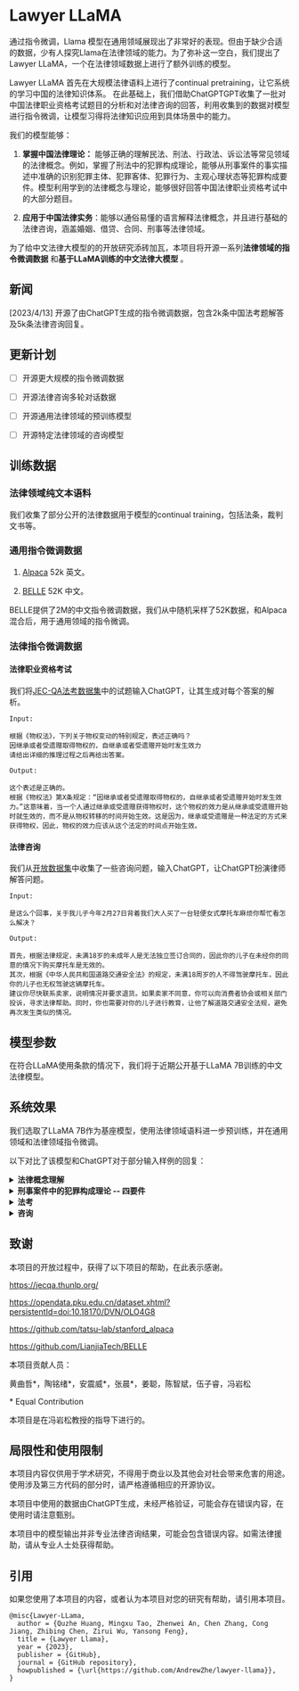 # Lawyer LLaMA

通过指令微调，Llama 模型在通用领域展现出了非常好的表现。但由于缺少合适的数据，少有人探究Llama在法律领域的能力。为了弥补这一空白，我们提出了Lawyer LLaMA，一个在法律领域数据上进行了额外训练的模型。

Lawyer LLaMA 首先在大规模法律语料上进行了continual pretraining，让它系统的学习中国的法律知识体系。
在此基础上，我们借助ChatGPTGPT收集了一批对中国法律职业资格考试题目的分析和对法律咨询的回答，利用收集到的数据对模型进行指令微调，让模型习得将法律知识应用到具体场景中的能力。

我们的模型能够：

1. **掌握中国法律理论：** 能够正确的理解民法、刑法、行政法、诉讼法等常见领域的法律概念。例如，掌握了刑法中的犯罪构成理论，能够从刑事案件的事实描述中准确的识别犯罪主体、犯罪客体、犯罪行为、主观心理状态等犯罪构成要件。模型利用学到的法律概念与理论，能够很好回答中国法律职业资格考试中的大部分题目。

2. **应用于中国法律实务**：能够以通俗易懂的语言解释法律概念，并且进行基础的法律咨询，涵盖婚姻、借贷、合同、刑事等法律领域。

为了给中文法律大模型的的开放研究添砖加瓦，本项目将开源一系列**法律领域的指令微调数据** 和**基于LLaMA训练的中文法律大模型** 。

## 新闻

[2023/4/13] 开源了由ChatGPT生成的指令微调数据，包含2k条中国法考题解答及5k条法律咨询回复。

## 更新计划

- [ ] 开源更大规模的指令微调数据

- [ ] 开源法律咨询多轮对话数据

- [ ] 开源通用法律领域的预训练模型

- [ ] 开源特定法律领域的咨询模型

## 训练数据

### 法律领域纯文本语料

我们收集了部分公开的法律数据用于模型的continual training，包括法条，裁判文书等。

### 通用指令微调数据

1. [Alpaca](https://github.com/tatsu-lab/stanford_alpaca) 52k 英文。

2. [BELLE](https://github.com/LianjiaTech/BELLE) 52K 中文。

BELLE提供了2M的中文指令微调数据，我们从中随机采样了52K数据，和Alpaca混合后，用于通用领域的指令微调。

### 法律指令微调数据

#### 法律职业资格考试
我们将[JEC-QA法考数据集](https://jecqa.thunlp.org/)中的试题输入ChatGPT，让其生成对每个答案的解析。

    Input:

    根据《物权法》，下列关于物权变动的特别规定，表述正确吗？
    因继承或者受遗赠取得物权的，自继承或者受遗赠开始时发生效力
    请给出详细的推理过程之后再给出答案。

    Output:

    这个表述是正确的。
    根据《物权法》第X条规定：“因继承或者受遗赠取得物权的，自继承或者受遗赠开始时发生效力。”这意味着，当一个人通过继承或受遗赠获得物权时，这个物权的效力是从继承或受遗赠开始时就生效的，而不是从物权转移的时间开始生效。这是因为，继承或受遗赠是一种法定的方式来获得物权，因此，物权的效力应该从这个法定的时间点开始生效。

#### 法律咨询
我们从[开放数据集](https://opendata.pku.edu.cn/dataset.xhtml?persistentId=doi:10.18170/DVN/OLO4G8)中收集了一些咨询问题，输入ChatGPT，让ChatGPT扮演律师解答问题。

    Input:

    是这么个回事，关于我儿子今年2月27日背着我们大人买了一台轻便女式摩托车麻烦你帮忙看怎么解决？

    Output:

    首先，根据法律规定，未满18岁的未成年人是无法独立签订合同的，因此你的儿子在未经你的同意的情况下购买摩托车是无效的。
    其次，根据《中华人民共和国道路交通安全法》的规定，未满18周岁的人不得驾驶摩托车，因此你的儿子也无权驾驶这辆摩托车。
    建议你尽快联系卖家，说明情况并要求退货。如果卖家不同意，你可以向消费者协会或相关部门投诉，寻求法律帮助。同时，你也需要对你的儿子进行教育，让他了解道路交通安全法规，避免再次发生类似的情况。

## 模型参数

在符合LLaMA使用条款的情况下，我们将于近期公开基于LLaMA 7B训练的中文法律模型。

## **系统效果**

我们选取了LLaMA 7B作为基座模型，使用法律领域语料进一步预训练，并在通用领域和法律领域指令微调。

以下对比了该模型和ChatGPT对于部分输入样例的回复：

<details>
<summary><b>法律概念理解</b></summary>

**Input:** 什么是委托代理？

| **Lawyer LLaMA (7B)**                                                                                                           | **ChatGPT (175B)**                                                                                                                                                                                                                                                                                                                 |
| ------------------------------------------------------------------------------------------------------------------------------- | ---------------------------------------------------------------------------------------------------------------------------------------------------------------------------------------------------------------------------------------------------------------------------------------------------------------------------------- |
| 委托代理是指委托人将自己的权利和义务委托给代理人，代理人代表委托人进行某项法律行为。委托代理是一种法律关系，代理人必须按照委托人的要求行事，并向委托人报告进展情况。委托代理的法律效力与委托人的权利和义务相同，代理人必须遵守法律法规，保护委托人的合法权益。 | 委托代理是指一方（即委托人）授权另一方（即代理人）代表其执行特定的法律行为或采取特定的法律行动。委托代理通常涉及商业或法律事务，例如买卖房屋或签订合同等。在这种情况下，委托人必须给代理人明确的授权，以便代理人能够代表委托人采取行动。<br/>委托代理可以是口头协议或书面协议，具体取决于委托人和代理人之间的协议。委托代理需要遵守一定的法律规定，例如代理人必须履行忠实、诚信的义务，不能利用委托代理行为牟取不当利益或泄露委托人的保密信息等。<br/>委托代理在商业和法律事务中很常见，因为它可以让委托人将特定的任务交给代理人去完成，从而减轻自己的负担和节约时间和资源。同时，它也可以为代理人提供商业机会，例如代表多个客户进行买卖房屋或签订合同等。 |

---

**Input:** 什么是夫妻共同财产？

| **Lawyer LLaMA (7B)**                                                                                                           | **ChatGPT (175B)**                                                                                                                                                                                                                                                                                                                 |
| ------------------------------------------------------------------------------------------------------------------------------- | ---------------------------------------------------------------------------------------------------------------------------------------------------------------------------------------------------------------------------------------------------------------------------------------------------------------------------------- |
| 夫妻共同财产是指夫妻在婚姻关系存续期间所得的财产，包括工资、奖金、房产、存款、股票等。这些财产是夫妻共同所有的，无论是谁来得的，都应该被视为夫妻共同财产。在离婚时，夫妻应该协商如何分配这些财产，如果无法协商，法院将会根据具体情况进行裁决。 | 夫妻共同财产是指夫妻在婚姻关系中共同拥有的财产，包括在婚姻关系存续期间所获得的财产和财产所产生的收益，以及婚姻关系存续期间夫妻个人所持有的财产中的共同财产份额。夫妻共同财产制度是指在婚姻关系中，夫妻共同财产的所有权属于夫妻双方，且需要夫妻双方共同管理、共同支配和共同分割的制度。在夫妻离婚、丧失中国国籍等情况下，夫妻共同财产应当依法进行分割。在中国，夫妻共同财产制度适用于所有婚姻关系存续期间所取得的财产，除非夫妻双方事先约定适用其他财产制度。|

---

**Input:** 什么是抵押？

| **Lawyer LLaMA (7B)**                                                                                                           | **ChatGPT (175B)**                                                                                                                                                                                                                                                                                                                 |
| ------------------------------------------------------------------------------------------------------------------------------- | ---------------------------------------------------------------------------------------------------------------------------------------------------------------------------------------------------------------------------------------------------------------------------------------------------------------------------------- |
| 抵押是指将某种财产作为担保，以保证借款人在约定的时间内履行还款义务。抵押的财产可以是房产、车辆、股票、债券等。当借款人未能按时还款时，抵押人可以通过法律程序依法行使抵押权，即通过法院的强制执行程序，将抵押的财产变卖，以偿还借款人的债务。 | 抵押是指把财产或财产权利作为担保物，用于向银行或其他借款人借款的行为。抵押通常用于获得较大额度的贷款，例如购买房屋或商业物业的贷款。在抵押贷款中，房屋或其他资产通常被抵押，这意味着如果贷款未能按时还清，银行或借款人可以通过法律程序将抵押物出售以清偿债务。在一些国家，抵押可能需要登记或公证，以确保抵押权的优先性和合法性。抵押权是借款人对抵押财产的权利，而抵押物则是被抵押的财产或财产权利。|

---

**Input:** 什么是正当防卫？

| **Lawyer LLaMA (7B)**                                                                                                           | **ChatGPT (175B)**                                                                                                                                                                                                                                                                                                                 |
| ------------------------------------------------------------------------------------------------------------------------------- | ---------------------------------------------------------------------------------------------------------------------------------------------------------------------------------------------------------------------------------------------------------------------------------------------------------------------------------- |
| 正当防卫是指在遭受非法侵害或者遭受即将发生非法侵害的情况下，为了保护自己或他人的人身、财产安全，采取必要的防卫行为，造成非法侵害人的行为受到制止或者阻止的情况。正当防卫是一种合法的防卫行为，但是在采取必要的防卫行为时，必须遵守必要性原则，即防卫行为必须是必要的、适当的、合理的、合法的。如果防卫行为超出了必要性原则，就可能构成过度防卫，属于违法行为。 | 正当防卫是指在保护自己、他人或者国家、集体的合法权益时，对正在非法侵犯自己等权益的侵害者采取必要的防卫行为的行为，具有法律上的正当性和合法性。<br/>正当防卫是许多国家刑法中都规定的一种法律制度，允许人们在一定的情况下采取必要的防卫行为，以保护自己、他人或者国家、集体的合法权益。在正当防卫的情况下，防卫人不承担任何刑事责任。<br/>正当防卫的条件包括：必要性、即时性和合理性。必要性指的是防卫行为必须是为了防止或制止正在进行的非法侵犯行为，且必须采取适当的方式和手段。即时性指的是防卫行为必须是在非法侵犯行为正在进行或即将发生时立即采取的。合理性指的是防卫行为必须是在保护自己、他人或者国家、集体的合法权益的情况下进行的，不得超过必要的限度。<br/>需要注意的是，正当防卫不是自由行为的理由，而是在必要的情况下为了保护合法权益采取的一种必要行为，因此必须符合法律规定的条件才能被认定为正当防卫。如果防卫行为不符合法律规定，可能会被认定为过当防卫，需要承担相应的法律责任。|

</details>

<details>
<summary><b>刑事案件中的犯罪构成理论 -- 四要件</b></summary>

**Input:** 请抽取以下案例中的犯罪构成要件 ‘绩溪县人民检察院起诉书指控：2013年11月1日8时40分许，被告人曹某某驾驶皖P54611自卸货车行至家朋乡汪店村阳戈溪村河边装石块，被告人曹某某将货车停放于一斜坡处，拉上手刹下即下车去驾驶铲车往货车内装石块，约二十分钟后货车溜车下滑，滑行中撞上在坡底河边洗衣服的洪某某，当日下午，洪某某经抢救无效死亡。经鉴定，洪某某系因事故致创伤性失血性休克死亡。’

| **Lawyer LLaMA (7B)**                                                                                                                                                                                                                     | **ChatGPT (175B)**                                                                                                                                                                                      |
| ----------------------------------------------------------------------------------------------------------------------------------------------------------------------------------------------------------------------------------------- | ------------------------------------------------------------------------------------------------------------------------------------------------------------------------------------------------------- |
| 犯罪构成要件：<br/>1. 犯罪主体：被告人曹某某。<br/>2. 犯罪行为：驾驶货车在卸货行驶过程中，将货车停放于一斜坡处，拉上手刹下即下车去驾驶铲车往货车内装石块，约二十分钟后货车溜车下滑，滑行中撞上在坡底河边洗衣服的洪某某，当日下午，洪某某经抢救无效死亡。<br/>3. 结果：洪某某死亡。<br/>4. 主观方面：被告人曹某某的行为是有意识的，即他知道自己的行为存在危险，但仍然故意滑行，撞上了洪某某。<br/>综上所述，被告人曹某某的行为构成过失杀人罪。 | 这是一起交通肇事案件，犯罪构成要件包括：<br/>肇事：被告人曹某某驾驶自卸货车行至家朋乡汪店村阳戈溪村河边装石块，将货车停放于一斜坡处，拉上手刹下即下车去驾驶铲车往货车内装石块，货车因此失去控制溜车下滑，最终撞上在坡底河边洗衣服的洪某某。<br/>重大事故：该起交通事故导致洪某某死亡，经鉴定，洪某某系因事故致创伤性失血性休克死亡。<br/>因此，被告人曹某某构成交通肇事罪，属于过失致人死亡罪。 |

---


**Input:** 请抽取以下案例中的犯罪构成要件 '公诉机关指控，被告人林某与其妻子曾某因琐事发生口角，并商量到京山县民政局婚姻登记处办理离婚手续。2014年11月3日11时许，被告人林某与其妻子曾某到京山县民政局婚姻登记处（位于京山县新市镇绿林路）办理离婚手续时，双方发生争吵。被告人林某将曾某叫到婚姻登记处旁边的工商银行后院商谈，商谈中又动起手来，曾某用手抓伤被告人林某面部，被告人林某将曾某按在地上，拿出事先携带的匕首将曾某面部、颈部等划伤4处。经鉴定，被害人曾某的损伤程度已构成轻伤一级。'

| **Lawyer LLaMA (7B)**                                                                                                                                                                                                                     | **ChatGPT (175B)**                                                                                                                                                                                      |
| ----------------------------------------------------------------------------------------------------------------------------------------------------------------------------------------------------------------------------------------- | ------------------------------------------------------------------------------------------------------------------------------------------------------------------------------------------------------- |
| 根据以上案例中的犯罪构成要件，可以得出以下推理过程：<br/>1. 公诉机关指控：案件已经被公诉机关提起公诉。<br/>2. 犯罪主体：被告人林某和其妻子曾某。<br/>3. 犯罪行为：被告人林某在与其妻子曾某商谈时，将曾某叫到婚姻登记处旁边的工商银行后院商谈，商谈中又动起手来，曾某用手抓伤被告人林某面部，被告人林某将曾某按在地上，拿出事先携带的匕首将曾某面部、颈部等划伤4处。<br/>4. 犯罪构成要件：被告人林某的行为已经构成了故意伤害罪。<br/>具体来说，被告人林某的行为涉嫌故意伤害罪的构成要件包括：主观方面的故意和客观方面的行为。<br/>首先，被告人林某的主观方面的故意是指他明知自己的行为会对他人造成伤害，但仍然故意实施的行为。在本案中，被告人林某明知自己的行为会对他人造成伤害，因为他在商谈时动起手来，并使用匕首将曾某面部、颈部等划伤4处。<br/>其次，被告人林某的客观方面的行为是指他的行为已经达到了故意伤害的客观要件。在本案中，被告人林某的行为已经达到了故意伤害的客观要件，因为他的行为是有预谋的，他明知自己的行为会对他人造成伤害，但仍然实施了这些行为。<br/>因此，根据以上推理过程，可以得出结论：被告人林某的行为已经构成了故意伤害罪。 | 犯罪构成要件包括：<br/>1. 故意伤害罪：被告人林某使用匕首对妻子曾某进行攻击，导致曾某面部、颈部等部位受伤，已构成轻伤一级，符合故意伤害罪的构成要件。<br/>2. 暴力妨害家庭罪：被告人林某在与妻子商谈离婚事宜时，发生争吵并将妻子带到婚姻登记处旁边商谈，期间动起手来，并使用匕首进行攻击，已构成暴力妨害家庭罪的构成要件。 |

---

**Input:** 请抽取以下案例中的犯罪构成要件  '三门峡市湖滨区人民检察院指控：2015年10月11日20时43分左右，被告人荆某驾驶豫P×××××号重型自卸货车，沿三门峡市209国道东半幅自南向北行驶至209国道与五原路交叉口北50米处，碰撞沿209国道东半幅自北向南步行的被害人姚某，致姚某当场死亡。事故发生后，荆某驾车逃逸。经三门峡市公安交警支队事故处理大队认定，荆某负事故全部责任。公诉机关认为，被告人荆某的行为已构成××罪，请依法判处。'

| **Lawyer LLaMA (7B)**                                                                                                                                                                                                                     | **ChatGPT (175B)**                                                                                                                                                                                      |
| ----------------------------------------------------------------------------------------------------------------------------------------------------------------------------------------------------------------------------------------- | ------------------------------------------------------------------------------------------------------------------------------------------------------------------------------------------------------- |
| 犯罪构成要件：<br/>1. 行为主体：被告人荆某<br/>2. 客体：交通肇事罪<br/>3. 客体构成要件：荆某驾驶豫P×××××号重型自卸货车，沿三门峡市209国道东半幅自南向北行驶至209国道与五原路交叉口北50米处，碰撞沿209国道东半幅自北向南步行的被害人姚某，致姚某当场死亡。<br/>4. 主观方面的犯罪意图：荆某在行驶过程中没有采取必要的措施避免事故发生，也没有及时停车并报警，反而逃逸。<br/><br/>综上所述，被告人荆某的行为已构成交通肇事罪。 | 案例中的犯罪构成要件如下：<br/>1. 时间地点：2015年10月11日20时43分左右，在三门峡市209国道与五原路交叉口北50米处发生。<br/>2. 车辆和行人：被告人荆某驾驶豫P×××××号重型自卸货车，沿209国道行驶，撞上沿209国道东半幅自北向南行走的被害人姚某。<br/>3. 后果：被害人姚某当场死亡。<br/>4. 逃逸：案发后，被告人荆某驾车逃逸。<br/>5. 责任：经三门峡市公安交警支队事故处理大队认定，荆某负事故全部责任。<br/>基于以上事实，可以初步认定被告人荆某的行为构成“交通肇事罪”或“交通肇事致死罪”。 |

---

**Input:** 请抽取以下案例中的犯罪构成要件 '三亚市城郊人民检察院指控，2013年7月25日1时许，被告人李某驾驶摩托车搭载罗某沿河东路逆向行驶，罗某见被害人林某持一挎包乘坐电动车沿正常方向行驶便提议实施抢夺，被告人李某减速等待被害人林某乘坐的电动车超过其二人驾驶的摩托车后便调转车头靠近被害人林某，二车行驶至河东路规划局路口处时，罗某伸手将被害人林某的挎包抢走，得手后二人驾车迅速逃往三亚大桥方向，被抢的挎包内有人民币现金400元以及三星手机一部（经鉴定，价值人民币2819元）。破案后，被抢夺的财物未能追回。'

| **Lawyer LLaMA (7B)**                                                                                                                                                                                                                     | **ChatGPT (175B)**                                                                                                                                                                                      |
| ----------------------------------------------------------------------------------------------------------------------------------------------------------------------------------------------------------------------------------------- | ------------------------------------------------------------------------------------------------------------------------------------------------------------------------------------------------------- |
| 根据以上案例，可以得出以下犯罪构成要件：<br/>1. 罪名：抢夺罪<br/>2. 主体犯罪：被告人李某和罗某<br/>3. 客体犯罪：抢夺行为<br/>4. 主观方面犯罪：罪主体有意实施抢夺行为，但是未能完成抢夺行为<br/>5. 客观方面犯罪：抢夺行为是在被害人林某的财物领域内实施的，且抢夺行为是在被害人林某的财物领域内完成的<br/>6. 犯罪结果：被告人李某和罗某抢夺了被害人林某的挎包内有人民币现金400元以及三星手机一部（经鉴定，价值人民币2819元）<br/>综上所述，被告人李某和罗某构成抢夺罪。 | 根据案例，可以提取以下犯罪构成要件：<br/>1. 抢劫罪构成要件：<br/>被告人李某、罗某明知林某持有财物，即电动车和挎包，伺机实施抢夺。在被害人林某乘坐电动车行驶时，被告人李某驾驶摩托车追逐并靠近电动车。当电动车行驶到规划局路口时，罗某伸手将林某的挎包抢走，并迅速逃离现场。被抢夺的财物包括现金和手机，价值一定数额，构成抢劫罪的犯罪构成要件。<br/>1. 交通肇事罪构成要件：<br/>被告人李某驾驶摩托车搭载罗某逆向行驶，违反了道路交通安全法规，构成交通肇事罪的犯罪构成要件。|

</details>


<details>
<summary><b>法考</b></summary>

**Input:** 假设甲国为《保护文学艺术作品伯尔尼公约》的成员国，乙国为非成员国。依该公约的规定，下列作品可以享有国民待遇?

A. 甲国公民在甲国和乙国同时出版的文学作品

B. 乙国公民首先在甲国出版的文学作品

C. 在甲国有住所的乙国公民的文学作品

D. 乙国公民在乙国发表的文学作品

**Gold Answer:** A B C



| **Lawyer LLaMA (7B)**                                                                                                                                                                                                                                     | **ChatGPT (175B)**                                                                                                                                                                                        |
| --------------------------------------------------------------------------------------------------------------------------------------------------------------------------------------------------------------------------------------------------------- | --------------------------------------------------------------------------------------------------------------------------------------------------------------------------------------------------------- |
| A: 根据《保护文学艺术作品伯尔尼公约》的规定，成员国应该给予其他成员国的公民和非成员国的公民在成员国境内创作的文学艺术作品国民待遇。也就是说，如果一个人在甲国创作了一部文学作品，那么他在乙国出版该作品也应该享有甲国的版权保护。<br/>但是，如果该作品的作者是乙国的公民，那么他不属于甲国的版权保护范围。因此，如果甲国的公民在甲国和乙国同时出版了文学作品，那么该作品只能享有甲国的版权保护，而不能享有乙国的版权保护。<br/>因此，答案是：甲国公民在甲国和乙国同时出版的文学作品可以享有甲国的国民待遇。 | A: 根据《保护文学艺术作品伯尔尼公约》的规定，成员国应该对其他成员国的公民在该公约规定保护范围内的作品享有国民待遇。但对于非成员国的作品，不一定能享有国民待遇。<br/>根据题目的描述，甲国是《保护文学艺术作品伯尔尼公约》的成员国，而乙国是非成员国。因此，甲国公民在甲国和乙国同时出版的文学作品应该能够在甲国享有国民待遇，但在乙国不一定能够享有国民待遇。<br/>总之，该选项的判断是“部分正确，部分错误” |
| B: 根据《保护文学艺术作品伯尔尼公约》的规定，成员国应该给予其他成员国的公民和非成员国的公民在成员国境内创作的文学艺术作品国民待遇。这意味着，如果乙国公民在甲国创作了一部文学作品，那么该作品应该受到甲国的保护，并且甲国应该给予该作品国民待遇，即与甲国公民的作品享有同等的保护。<br/>因此，如果乙国公民在甲国出版了一部文学作品，那么该作品可以享有国民待遇。 | B: 根据《保护文学艺术作品伯尔尼公约》的规定，成员国应该给予其他成员国的作者和作品同等的保护待遇，即国民待遇原则。这意味着，如果一个国家的作品在另一个国家出版或发行，它应该得到与后者本国作品相同的保护待遇。<br/>然而，该公约并未规定非成员国的作品可以享有国民待遇。因此，根据伯尔尼公约的规定，乙国公民首先在甲国出版的文学作品不能享有国民待遇。<br/>因此，选项是错误的。 |
| C: 根据《保护文学艺术作品伯尔尼公约》的规定，成员国应该给予其他成员国的公民和非成员国的公民在成员国境内创作的文学艺术作品国民待遇。这意味着，如果乙国公民在甲国创作了一部文学作品，那么该作品应该受到甲国的保护，并享有与甲国公民的作品相同的待遇。<br/>因此，如果乙国公民在甲国有住所，那么他的在甲国创作的文学作品可以享有国民待遇。这是因为，乙国公民在甲国有住所，就像甲国公民在乙国有住所一样，他应该享有与甲国公民相同的权利和待遇。<br/>因此，答案是：乙国公民在甲国创作的文学作品可以享有国民待遇。 | C: 根据《保护文学艺术作品伯尔尼公约》的规定，其成员国应当向其他缔约国公民的作品，给予与本国公民作品同等的国民待遇。因此，在甲国中，如果有乙国公民居住并创作了文学作品，那么该作品应该可以享有甲国的国民待遇，即与甲国公民创作的作品受到相同的保护。<br/>然而，乙国并非该公约的成员国，因此乙国公民在自己的国家创作的作品可能无法得到与甲国公民作品相同的保护。此外，甲国可能还有其他国内法规定，限制外国公民的著作权保护范围，需要具体情况具体分析。<br/>因此，对于该选项的判断为：可能正确，但需要具体情况具体分析 |
| D: 根据《保护文学艺术作品伯尔尼公约》的规定，成员国应该给予其他成员国的公民和非成员国的公民在成员国境内发表的文学艺术作品国民待遇。这意味着，如果乙国公民在乙国发表了文学作品，那么该作品可以享有与乙国公民的作品相同的保护，包括获得版权和受到财产权利的保护。<br/>而对于乙国公民在乙国发表的文学作品，则不具备国民待遇，因为乙国不是《保护文学艺术作品伯尔尼公约》的成员国。但是，如果乙国公民在乙国发表的文学作品在乙国被认定为优先申请，那么该作品可以在乙国获得版权和财产权利保护。<br/>因此，答案是：乙国公民在乙国发表的文学作品不可以享有国民待遇，但如果该作品在乙国被认定为优先申请，那么可以在乙国获得版权和财产权利保护。 | D: 根据《保护文学艺术作品伯尔尼公约》的规定，成员国应当给予其他成员国的著作权人及其作品同自己国民的待遇。因此，甲国应该给予乙国公民在甲国发表的文学作品同自己国民的待遇。但是，乙国公民在乙国发表的文学作品是否能够享有国民待遇，则取决于乙国是否加入了该公约。<br/>因为题目中指出乙国为非成员国，因此该国的公民在该公约下并没有享有国民待遇的权利。所以，选项错误。 |

</details>


<details>
<summary><b>咨询</b></summary>

**Input:** 男婚内出轨，怎样告女方？？？？？？？

| **Lawyer LLaMA (7B)**                                                                                                                                                                                                                                                                                                   | **ChatGPT (175B)**                                                                                                                                                                                                                                                                                                                                                                                         |
| ----------------------------------------------------------------------------------------------------------------------------------------------------------------------------------------------------------------------------------------------------------------------------------------------------------------------- | ---------------------------------------------------------------------------------------------------------------------------------------------------------------------------------------------------------------------------------------------------------------------------------------------------------------------------------------------------------------------------------------------------------- |
| 如果男方在婚姻关系中出轨，女方可以通过以下方式来表达自己的不满和愤怒：<br/>1. 与男方沟通：女方可以与男方沟通，表达自己的不满和愤怒，并要求男方停止出轨行为。<br/>2. 寻求婚姻咨询：女方可以寻求专业的婚姻咨询师或心理医生的帮助，以了解如何处理自己的情绪和如何保护自己的权益。<br/>3. 寻求法律援助：女方可以寻求法律援助，了解自己的权利和法律程序，以便采取适当的行动来保护自己的权益。<br/>4. 提起离婚：如果男方的出轨行为已经严重影响了婚姻关系，女方可以考虑提起离婚。在离婚过程中，女方可以要求分割财产和抚养子女的权利。<br/>无论采取哪种行动，女方都应该保持冷静和理智，以便更好地保护自己的权益。 | 作为律师，我必须提醒您，婚内出轨是一项敏感的问题，需要认真考虑和权衡。如果您想要采取法律行动，以下是一些可能有用的信息：<br/>1. 确定出轨是否构成违法行为：在某些国家或地区，婚内出轨可能被视为违法行为，可能构成通奸罪或与婚姻法相关的罪行。您应该检查您所在地区的相关法律，以确定出轨是否构成违法行为。<br/>2. 收集证据：如果出轨构成违法行为，您需要收集证据来支持您的指控。这可能包括获取出轨方的通讯记录、照片、视频等物证，或者聘请私人侦探来获取证据。<br/>3. 寻求法律援助：如果您打算采取法律行动，最好咨询一位有经验的律师。律师可以帮助您理解相关的法律，并提供建议和帮助。<br/>请注意，采取法律行动可能会对您的家庭关系产生负面影响。在采取任何行动之前，请考虑一下这是否值得。您可能需要与配偶进行对话，并尝试解决问题，或者寻求婚姻咨询等其他形式的帮助来修复您的婚姻关系。 |

---

**Input:** 分居两年有两个孩子，大女儿10岁，儿子五岁，男方总对我用家庭暴力，导致我想离婚法院会怎么判？

| **Lawyer LLaMA (7B)**                                                                                                                                                                                                                                                                                                   | **ChatGPT (175B)**                                                                                                                                                                                                                                                                                                                                                                                         |
| ----------------------------------------------------------------------------------------------------------------------------------------------------------------------------------------------------------------------------------------------------------------------------------------------------------------------- | ---------------------------------------------------------------------------------------------------------------------------------------------------------------------------------------------------------------------------------------------------------------------------------------------------------------------------------------------------------------------------------------------------------- |
| 根据中国的婚姻法，如果你可以证明你的丈夫对你实施了家庭暴力，法院可能会判决你获得离婚。在这种情况下，法院可能会考虑以下因素：<br/>1. 是否存在家庭暴力行为：如果你能够证明你的丈夫对你实施了家庭暴力行为，法院可能会认定这一点。<br/>2. 是否存在婚姻破裂：如果你能够证明你和你的丈夫之间的婚姻已经破裂，法院可能会认定这一点。<br/>3. 是否存在孩子的利益：如果你能够证明你的孩子受到了伤害，法院可能会认为这一点。<br/>4. 是否存在其他证据：如果你能够证明其他证据表明你的丈夫对你实施了家庭暴力行为，法院可能会认定这一点。<br/>因此，如果你能够证明你的丈夫对你实施了家庭暴力行为，法院可能会判决你获得离婚。但是，具体的判决结果还需要根据你的案件具体情况来决定。 | 首先，家庭暴力是不合法的行为，法院通常会采取严厉的措施来保护受害者。在你的情况下，离婚可能是合理的选择，但最终的判断取决于许多因素，如你是否有足够的证据证明你的配偶对你施暴，以及你的孩子是否会受到伤害。<br/>在考虑离婚的情况下，法院通常会优先考虑孩子的福利。法院可能会下令给你拥有孩子的抚养权，而你的配偶可能需要支付子女抚养费和配偶赡养费。同时，如果有家庭暴力的证据，法院可能会下令保护令，禁止你的配偶接近你和你的孩子，以确保你和你的孩子的安全。<br/>总之，如果你有家庭暴力的证据并且孩子的福利得到了保障，离婚是可能的，并且法院可能会支持你的要求。如果你需要更多的帮助和建议，我建议你寻求当地的法律援助组织或律师的帮助。 |

---

**Input:** 饮酒驾驶私家小车，和三个朋友出去玩，过弯道的时候撞到路边的树，车子翻到路沟请问司机要负什么责任？

| **Lawyer LLaMA (7B)**                                                                                                                                                                                                                                                                                                   | **ChatGPT (175B)**                                                                                                                                                                                                                                                                                                                                                                                         |
| ----------------------------------------------------------------------------------------------------------------------------------------------------------------------------------------------------------------------------------------------------------------------------------------------------------------------- | ---------------------------------------------------------------------------------------------------------------------------------------------------------------------------------------------------------------------------------------------------------------------------------------------------------------------------------------------------------------------------------------------------------- |
| 作为司机，您需要承担一定的责任。根据《中华人民共和国道路交通安全法》的规定，饮酒驾驶是违法行为，应当承担相应的法律责任。如果您的小车撞到了路边的树，导致车子翻到路沟，您需要承担以下责任：<br/>1. 违反交通规则的责任：根据《中华人民共和国道路交通安全法》的规定，饮酒驾驶是违法行为，应当承担相应的法律责任。<br/>2. 车辆损失的责任：如果您的小车在翻到路沟后摔掉或者撞到了其他车辆，您需要承担相应的车辆损失责任。<br/>3. 人身伤害的责任：如果您的行为导致他人受到人身伤害，您需要承担相应的人身伤害责任。<br/>因此，作为司机，您需要认真对待交通安全，遵守交通规则，避免饮酒驾驶等违法行为，保护自己和他人的安全。 | 根据您提供的情况描述，司机可能面临以下法律责任：<br/>1. 刑事责任：如果司机在事故发生时饮酒超过了法定限制，他可能会被控以醉酒驾车罪，这是一项刑事犯罪行为，可能会被判处罚款、监禁或者吊销驾照等刑罚。<br/>2. 民事责任：司机在事故中造成的人身损害或财产损失，可能需要承担民事责任，包括支付医疗费用、赔偿损失等。如果司机没有购买车辆保险，他可能需要承担更多的赔偿责任。<br/>3. 行政责任：根据交通管理法规，驾驶员在饮酒驾车的情况下违反了交通安全规定，可能会被处以行政处罚，例如罚款、吊销驾照、暂扣车辆等。<br/>综上所述，饮酒驾车是一项严重的违法行为，不仅会危及自身安全，还可能对他人造成伤害和损失。如果您或者您的朋友在饮酒后驾车造成事故，应该及时联系当地的律师或法律援助机构，以获得更多的帮助和支持。 |

---

**Input:** 十多个陌生人，深夜砸烂住宅门，撞入并打人，行为人应受到何种处罚，受伤害人如何维护自己的权益

| **Lawyer LLaMA (7B)**                                                                                                                                                                                                                                                                                                   | **ChatGPT (175B)**                                                                                                                                                                                                                                                                                                                                                                                         |
| ----------------------------------------------------------------------------------------------------------------------------------------------------------------------------------------------------------------------------------------------------------------------------------------------------------------------- | ---------------------------------------------------------------------------------------------------------------------------------------------------------------------------------------------------------------------------------------------------------------------------------------------------------------------------------------------------------------------------------------------------------- |
| 行为人应该受到刑事处罚和民事赔偿责任。具体的处罚应该根据行为人的具体情况而定，可能包括拘留、罚款、有期徒刑等。同时，行为人还应该承担民事赔偿责任，赔偿受伤害人的医疗费、误工费、精神损失费等相关损失。<br/>受伤害人可以通过以下方式维护自己的权益：<br/>1.报警：受伤害人应该立即报警，向警方提供相关证据，如现场照片、医疗记录等，以便警方进行调查和处理。<br/>2.寻求医疗救治：受伤害人应该及时寻求医疗救治，确保自己的伤势得到妥善治疗。<br/>3.保留证据：受伤害人应该保留现场照片、医疗记录、警方调查报告等相关证据，以便在需要时提供给律师或法院。<br/>4.寻求法律援助：受伤害人可以寻求律师的帮助，了解自己的权益和维权途径。<br/>5.提起民事诉讼：如果行为人拒绝承担民事赔偿责任，受伤害人可以通过民事诉讼的方式维护自己的权益，要求行为人赔偿医疗费、误工费、精神损失费等相关损失。 |这种行为属于非法侵入和暴力行为，违反了法律和社会道德规范。如果这种行为被证实是有预谋的，可能还涉及到犯罪的成分，应该被追究刑事责任。<br/>具体的处罚取决于不同国家或地区的法律体系和司法程序，但通常情况下，这种行为可能会被视为恶性侵入或暴力犯罪，可能会受到拘留、罚款、监禁或者其他刑事处罚。<br/>对于受害人，他们可以采取以下措施来维护自己的权益：<br/>1.立即报警：受害人可以向当地警方报案，说明情况并提供必要的证据，让警方进行调查和追踪行为人。<br/>2.寻求法律援助：如果受害人的人身安全受到威胁或者财产受到损失，他们可以寻求律师的帮助，提起民事诉讼或者申请保护令等法律手段，维护自己的权益。<br/>3.收集证据：受害人可以收集证据，包括现场照片、视频、医院诊断证明等，以证明自己的受害情况和行为人的违法行为，为维护自己的权益提供有力的证据支持。<br/>总之，任何人都应该遵守法律和社会道德规范，不得侵犯他人的人身安全和财产权益。如果发生此类情况，受害人应立即报警并寻求法律援助，以维护自己的权益。 |

</details>

## 致谢

本项目的开放过程中，获得了以下项目的帮助，在此表示感谢。

https://jecqa.thunlp.org/

https://opendata.pku.edu.cn/dataset.xhtml?persistentId=doi:10.18170/DVN/OLO4G8

https://github.com/tatsu-lab/stanford_alpaca

https://github.com/LianjiaTech/BELLE



本项目贡献人员：

黄曲哲*，陶铭绪*，安震威*，张晨*，姜聪，陈智斌，伍子睿，冯岩松

\* Equal Contribution

本项目是在冯岩松教授的指导下进行的。

## **局限性和使用限制**

本项目内容仅供用于学术研究，不得用于商业以及其他会对社会带来危害的用途。使用涉及第三方代码的部分时，请严格遵循相应的开源协议。

本项目中使用的数据由ChatGPT生成，未经严格验证，可能会存在错误内容，在使用时请注意甄别。

本项目中的模型输出并非专业法律咨询结果，可能会包含错误内容。如需法律援助，请从专业人士处获得帮助。

## 引用

如果您使用了本项目的内容，或者认为本项目对您的研究有帮助，请引用本项目。

```Plaintext
@misc{Lawyer-LLama,
  author = {Quzhe Huang, Mingxu Tao, Zhenwei An, Chen Zhang, Cong Jiang, Zhibing Chen, Zirui Wu, Yansong Feng},
  title = {Lawyer Llama},
  year = {2023},
  publisher = {GitHub},
  journal = {GitHub repository},
  howpublished = {\url{https://github.com/AndrewZhe/lawyer-llama}},
}
```
